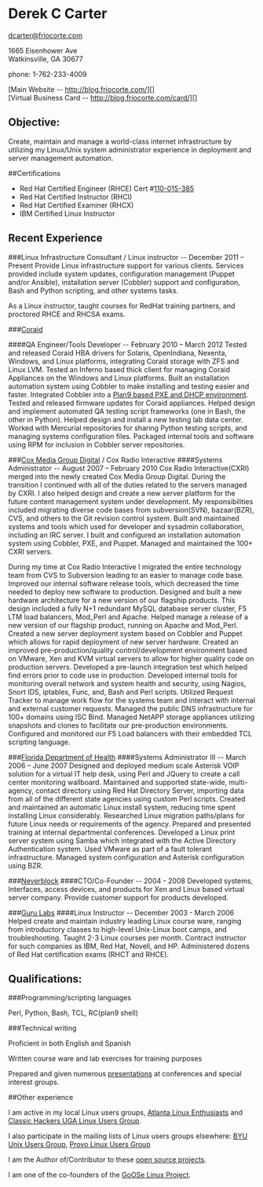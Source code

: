 # Derek C Carter
<dcarter@friocorte.com>  

1665 Eisenhower Ave  
Watkinsville, GA  30677  

phone: 1-762-233-4009  

[Main Website -- http://blog.friocorte.com/][]  
[Virtual Business Card -- http://blog.friocorte.com/card/][]  

## Objective:

Create, maintain and manage a world-class internet infrastructure by utilizing my Linux/Unix system administrator experience in deployment and server management automation.

##Certifications
* Red Hat Certified Engineer (RHCE) Cert #[110-015-385][]
* Red Hat Certified Instructor (RHCI)
* Red Hat Certified Examiner (RHCX)
* IBM Certified Linux Instructor

## Recent Experience

###Linux Infrastructure Consultant / Linux instructor -- December 2011 – Present
Provide Linux infrastructure support for various clients.
Services provided include system updates, configuration management (Puppet and/or Ansible), installation server (Cobbler) support and configuration, Bash and Python scripting, and other systems tasks.

As a Linux instructor, taught courses for RedHat training partners, and proctored RHCE and RHCSA exams.

###[Coraid][]

####QA Engineer/Tools Developer -- February 2010 – March 2012
Tested and released Coraid HBA drivers for Solaris, OpenIndiana, Nexenta, Windows, and Linux platforms, integrating Coraid storage with ZFS and Linux LVM. Tested an Inferno based thick client for managing Coraid Appliances on the Windows and Linux platforms. Built an installation automation system using Cobbler to make installing and testing easier and faster. Integrated Cobbler into a [Plan9 based PXE and DHCP environment][]. Tested and released firmware updates for Coraid appliances. Helped design and implement automated QA testing script frameworks (one in Bash, the other in Python). Helped design and install a new testing lab data center. Worked with Mercurial repositories for sharing Python testing scripts, and managing systems configuration files. Packaged internal tools and software using RPM for inclusion in Cobbler server repositories.

###[Cox Media Group Digital][] / Cox Radio Interactive
####Systems Administrator -- August 2007 – February 2010
Cox Radio Interactive(CXRI) merged into the newly created Cox Media Group Digital. During the transition I continued with all of the duties related to the servers managed by CXRI. I also helped design and create a new server platform for the future content management system under development. My responsibilities included migrating diverse code bases from subversion(SVN), bazaar(BZR), CVS, and others to the Git revision control system. Built and maintained systems and tools which used for developer and sysadmin collaboration, including an IRC server. I built and configured an installation automation system using Cobbler, PXE, and Puppet. Managed and maintained the 100+ CXRI servers.

During my time at Cox Radio Interactive I migrated the entire technology team from CVS to Subversion leading to an easier to manage code base. Improved our internal software release tools, which decreased the time needed to deploy new software to production. Designed and built a new hardware architecture for a new version of our flagship products. This design included a fully N+1 redundant MySQL database server cluster, F5 LTM load balancers, Mod_Perl and Apache. Helped manage a release of a new version of our flagship product, running on Apache and Mod_Perl. Created a new server deployment system based on Cobbler and Puppet which allows for rapid deployment of new server hardware. Created an improved pre-production/quality control/development environment based on VMware, Xen and KVM virtual servers to allow for higher quality code on production servers. Developed a pre-launch integration test which helped find errors prior to code use in production. Developed internal tools for monitoring overall network and system health and security, using Nagios, Snort IDS, iptables, Func, and, Bash and Perl scripts. Utilized Request Tracker to manage work flow for the systems team and interact with internal and external customer requests. Managed the public DNS infrastructure for 100+ domains using ISC Bind. Managed NetAPP storage appliances utilizing snapshots and clones to facilitate our pre-production environments. Configured and monitored our F5 Load balancers with their embedded TCL scripting language.

###[Florida Department of Health][]
####Systems Administrator III -- March 2006 – June 2007
Designed and deployed medium scale Asterisk VOIP solution for a virtual IT help desk, using Perl and JQuery to create a call center monitoring wallboard. Maintained and supported state-wide, multi-agency, contact directory using Red Hat Directory Server, importing data from all of the different state agencies using custom Perl scripts. Created and maintained an automatic Linux install system, reducing time spent installing Linux considerably. Researched Linux migration paths/plans for future Linux needs or requirements of the agency. Prepared and presented training at internal departmental conferences. Developed a Linux print server system using Samba which integrated with the Active Directory Authentication system. Used VMware as part of a fault tolerant infrastructure. Managed system configuration and Asterisk configuration using BZR.

###[Neverblock][]
####CTO/Co-Founder -- 2004 - 2008
Developed systems, Interfaces, access devices, and products for Xen and Linux based virtual server company. Provide customer support for products developed.

###[Guru Labs][]
####Linux Instructor -- December 2003 - March 2006
Helped create and maintain industry leading Linux course ware, ranging from introductory classes to high-level Unix-Linux boot camps, and troubleshooting. Taught 2-3 Linux courses per month. Contract instructor for such companies as IBM, Red Hat, Novell, and HP. Administered dozens of Red Hat certification exams (RHCT and RHCE).

## Qualifications:

###Programming/scripting languages

Perl,  Python,  Bash,  TCL,  RC(plan9 shell)  

###Technical writing

Proficient in both English and Spanish

Written course ware and lab exercises for training purposes

Prepared and given numerous [presentations][] at conferences and special interest groups.

##Other experience

I am active in my local Linux users groups, [Atlanta Linux Enthusiasts][] and [Classic Hackers UGA Linux Users Group][]. 

I also participate in the mailing lists of Linux users groups elsewhere: [BYU Unix Users Group][], [Provo Linux Users Group][]

I am the Author of/Contributor to these [open source projects][].

I am one of the co-founders of the [GoOSe Linux Project][].

  [Coraid]: http://www.coraid.com/
  [Cox Media Group Digital]: http://cmgdigital.com/
  [Cox Radio Interactive]: http://cxri.net/
  [Florida Department of Health]: http://www.doh.state.fl.us/
  [Neverblock]: http://neverblock.com/
  [Guru Labs]: http://www.gurulabs.com/
  [Virtual Business Card -- http://blog.friocorte.com/card/]: http://blog.friocorte.com/card/
  [Main Website -- http://blog.friocorte.com/]: http://blog.friocorte.com/
  [presentations]: http://blog.friocorte.com/presentation/
  [open source projects]: http://github.com/goozbach/
  [Classic Hackers UGA Linux Users Group]: http://chugalug.uga.edu/
  [Atlanta Linux Enthusiasts]: http://ale.org/
  [BYU Unix Users Group]: http://uug.byu.edu/
  [Provo Linux Users Group]: http://plug.org/
  [Plan9 based PXE and DHCP environment]: http://blog.friocorte.com/2011/05/chain-loading-pxe-servers.html
  [GoOSe Linux Project]: http://gooseproject.org/
  [110-015-385]: https://www.redhat.com/wapps/training/certification/verify.html?certNumber=110-015-385&verify=Verify
